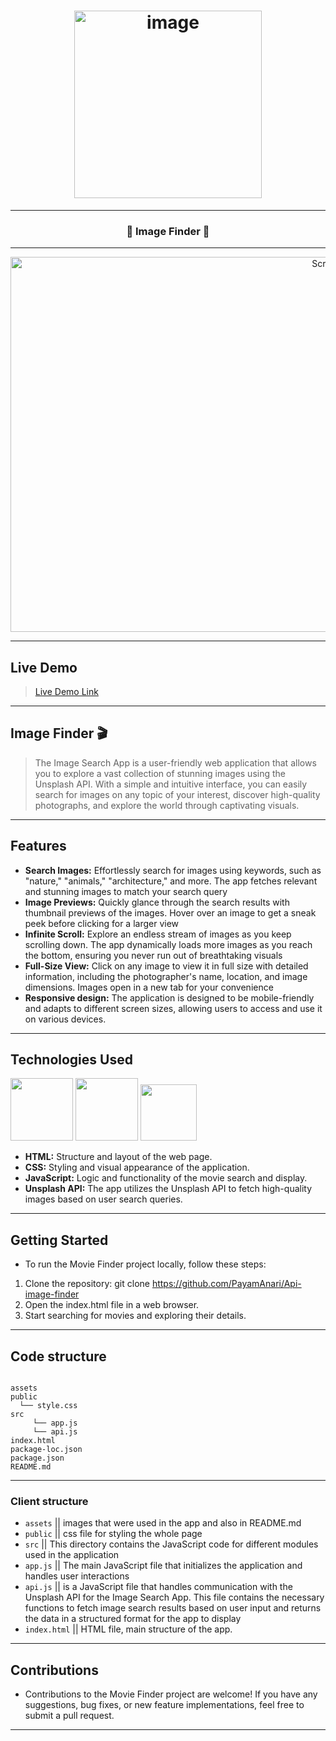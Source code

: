 <h1 align="center">
	<img
		width="300"
		alt="image"
    src="https://live.staticflickr.com/65535/53070379291_6c76050617_m.jpg">
    
</h1>

---


<h3 align="center">
	<strong>
	 💎 Image Finder 💎
	</strong>
</h3>

---


<p align="center">
	<img src="https://live.staticflickr.com/65535/53070619499_2db5343fd2_m.jpg" width="1024" height="600" alt="Screenshot"/></a>
</p>	


---

## Live Demo
>[Live Demo Link](https://payamanari.github.io/Api-image-finder/)


---


## Image Finder  🎬
>The Image Search App is a user-friendly web application that allows you to explore a vast collection of stunning images using the Unsplash API. With a simple and intuitive interface, you can easily search for images on any topic of your interest, discover high-quality photographs, and explore the world through captivating visuals.
---

## Features

- **Search Images:** Effortlessly search for images using keywords, such as "nature," "animals," "architecture," and more. The app fetches relevant and stunning images to match your search query
- **Image Previews:** Quickly glance through the search results with thumbnail previews of the images. Hover over an image to get a sneak peek before clicking for a larger view
- **Infinite Scroll:** Explore an endless stream of images as you keep scrolling down. The app dynamically loads more images as you reach the bottom, ensuring you never run out of breathtaking visuals
- **Full-Size View:** Click on any image to view it in full size with detailed information, including the photographer's name, location, and image dimensions. Images open in a new tab for your convenience
- **Responsive design:** The application is designed to be mobile-friendly and adapts to different screen sizes, allowing users to access and use it on various devices.

---
  
## Technologies Used

<img src="https://user-images.githubusercontent.com/25181517/192158954-f88b5814-d510-4564-b285-dff7d6400dad.png" width="100"> <img src="https://user-images.githubusercontent.com/25181517/183898674-75a4a1b1-f960-4ea9-abcb-637170a00a75.png" width="100"> <img src="https://user-images.githubusercontent.com/25181517/117447155-6a868a00-af3d-11eb-9cfe-245df15c9f3f.png" width="90">

- **HTML:** Structure and layout of the web page.
- **CSS:** Styling and visual appearance of the application.
- **JavaScript:** Logic and functionality of the movie search and display.
- **Unsplash API:** The app utilizes the Unsplash API to fetch high-quality images based on user search queries.


---

## Getting Started
- To run the Movie Finder project locally, follow these steps:

1. Clone the repository: git clone https://github.com/PayamAnari/Api-image-finder
2. Open the index.html file in a web browser.
3. Start searching for movies and exploring their details.

---

## Code structure

```

assets
public
  └── style.css
src
     └── app.js
     └── api.js
index.html
package-loc.json
package.json
README.md
```
---

###  Client structure

- `assets` || images that were used in the app and also in README.md
- `public` || css file for styling the whole page
- `src` || This directory contains the JavaScript code for different modules used in the application
- `app.js` || The main JavaScript file that initializes the application and handles user interactions
- `api.js` || is a JavaScript file that handles communication with the Unsplash API for the Image Search App. This file contains the necessary functions to fetch image search results based on user input and returns the data in a structured format for the app to display
- `index.html` || HTML file, main structure of the app.

---

## Contributions
- Contributions to the Movie Finder project are welcome! If you have any suggestions, bug fixes, or new feature implementations, feel free to submit a pull request.

---
